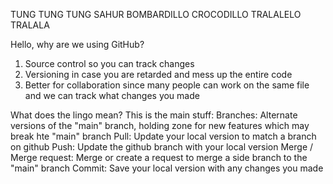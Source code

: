 TUNG TUNG TUNG SAHUR
BOMBARDILLO CROCODILLO
TRALALELO TRALALA

Hello, why are we using GitHub?
1) Source control so you can track changes
2) Versioning in case you are retarded and mess up the entire code
3) Better for collaboration since many people can work on the same file and we can track what changes you made

What does the lingo mean? This is the main stuff:
Branches: Alternate versions of the "main" branch, holding zone for new features which may break hte "main" branch
Pull: Update your local version to match a branch on github
Push: Update the github branch with your local version
Merge / Merge request: Merge or create a request to merge a side branch to the "main" branch
Commit: Save your local version with any changes you made
